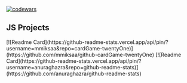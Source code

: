 [![codewars](https://www.codewars.com/users/mmiksaa/badges/large)](https://www.codewars.com/users/mmiksaa/badges/large) 

<h2>JS Projects</h2>
[![Readme Card](https://github-readme-stats.vercel.app/api/pin/?username=mmiksaa&repo=cardGame-twentyOne)](https://github.com/mmiksaa/github-cardGame-twentyOne)
[![Readme Card](https://github-readme-stats.vercel.app/api/pin/?username=anuraghazra&repo=github-readme-stats)](https://github.com/anuraghazra/github-readme-stats)
